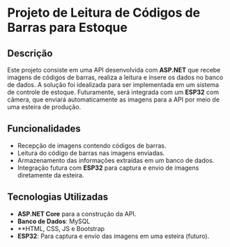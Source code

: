 # Projeto de Leitura de Códigos de Barras para Estoque

## Descrição

Este projeto consiste em uma API desenvolvida com **ASP.NET** que recebe imagens de códigos de barras, realiza a leitura e insere os dados no banco de dados. A solução foi idealizada para ser implementada em um sistema de controle de estoque. Futuramente, será integrada com um **ESP32** com câmera, que enviará automaticamente as imagens para a API por meio de uma esteira de produção.

## Funcionalidades

- Recepção de imagens contendo códigos de barras.
- Leitura do código de barras nas imagens enviadas.
- Armazenamento das informações extraídas em um banco de dados.
- Integração futura com **ESP32** para captura e envio de imagens diretamente da esteira.

## Tecnologias Utilizadas

- **ASP.NET Core** para a construção da API.
- **Banco de Dados**: MySQL
- **HTML, CSS, JS e Bootstrap
- **ESP32**: Para captura e envio das imagens em uma esteira (futuro).

